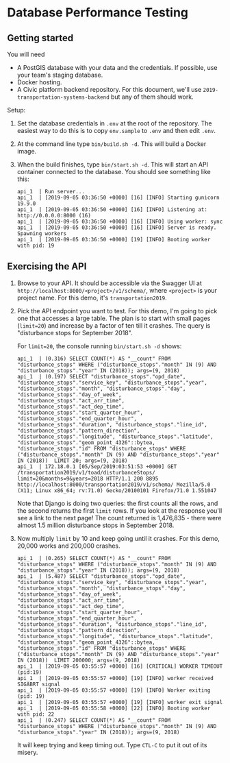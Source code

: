 # Database Performance Testing

## Getting started
You will need

- A PostGIS database with your data and the credentials. If possible, use your team's staging database.
- Docker hosting.
- A Civic platform backend repository. For this document, we'll use `2019-transportation-systems-backend` but any of
them should work.

Setup:

1. Set the database credentials in `.env` at the root of the repository. The easiest way to do this is to copy `env.sample` to `.env` and then edit `.env`.

2. At the command line type `bin/build.sh -d`. This will build a Docker image.

3. When the build finishes, type `bin/start.sh -d`. This will start an API container connected to the database. You
should see something like this:

    ```
    api_1  | Run server...
    api_1  | [2019-09-05 03:36:50 +0000] [16] [INFO] Starting gunicorn 19.9.0
    api_1  | [2019-09-05 03:36:50 +0000] [16] [INFO] Listening at: http://0.0.0.0:8000 (16)
    api_1  | [2019-09-05 03:36:50 +0000] [16] [INFO] Using worker: sync
    api_1  | [2019-09-05 03:36:50 +0000] [16] [INFO] Server is ready. Spawning workers
    api_1  | [2019-09-05 03:36:50 +0000] [19] [INFO] Booting worker with pid: 19
    ```

## Exercising the API
1. Browse to your API. It should be accessible via the Swagger UI at `http://localhost:8000/<project>/v1/schema/`, where `<project>` is your project name. For this demo, it's `transportation2019`.
2. Pick the API endpoint you want to test. For this demo, I'm going to pick one that accesses a large table. The plan
is to start with small pages (`limit=20`) and increase by a factor of ten till it crashes. The query is "disturbance
stops for September 2018".

    For `limit=20`, the console running `bin/start.sh -d` shows:

    ```
    api_1  | (0.316) SELECT COUNT(*) AS "__count" FROM "disturbance_stops" WHERE ("disturbance_stops"."month" IN (9) AND "disturbance_stops"."year" IN (2018)); args=(9, 2018)
    api_1  | (0.197) SELECT "disturbance_stops"."opd_date", "disturbance_stops"."service_key", "disturbance_stops"."year", "disturbance_stops"."month", "disturbance_stops"."day", "disturbance_stops"."day_of_week", "disturbance_stops"."act_arr_time", "disturbance_stops"."act_dep_time", "disturbance_stops"."start_quarter_hour", "disturbance_stops"."end_quarter_hour", "disturbance_stops"."duration", "disturbance_stops"."line_id", "disturbance_stops"."pattern_direction", "disturbance_stops"."longitude", "disturbance_stops"."latitude", "disturbance_stops"."geom_point_4326"::bytea, "disturbance_stops"."id" FROM "disturbance_stops" WHERE ("disturbance_stops"."month" IN (9) AND "disturbance_stops"."year" IN (2018))  LIMIT 20; args=(9, 2018)
    api_1  | 172.18.0.1 [05/Sep/2019:03:51:53 +0000] GET /transportation2019/v1/toad/disturbanceStops/ limit=20&months=9&years=2018 HTTP/1.1 200 8895 http://localhost:8000/transportation2019/v1/schema/ Mozilla/5.0 (X11; Linux x86_64; rv:71.0) Gecko/20100101 Firefox/71.0 1.551047
    ```

    Note that Django is doing two queries: the first counts all the rows, and the second returns the first `limit` rows. If you look at the response you'll see a link to the next page! The count returned is 1,476,835 - there were almost 1.5 million disturbance stops in September 2018.

3. Now multiply `limit` by 10 and keep going until it crashes. For this demo, 20,000 works and 200,000 crashes.

    ```
    api_1  | (0.265) SELECT COUNT(*) AS "__count" FROM "disturbance_stops" WHERE ("disturbance_stops"."month" IN (9) AND "disturbance_stops"."year" IN (2018)); args=(9, 2018)
    api_1  | (5.487) SELECT "disturbance_stops"."opd_date", "disturbance_stops"."service_key", "disturbance_stops"."year", "disturbance_stops"."month", "disturbance_stops"."day", "disturbance_stops"."day_of_week", "disturbance_stops"."act_arr_time", "disturbance_stops"."act_dep_time", "disturbance_stops"."start_quarter_hour", "disturbance_stops"."end_quarter_hour", "disturbance_stops"."duration", "disturbance_stops"."line_id", "disturbance_stops"."pattern_direction", "disturbance_stops"."longitude", "disturbance_stops"."latitude", "disturbance_stops"."geom_point_4326"::bytea, "disturbance_stops"."id" FROM "disturbance_stops" WHERE ("disturbance_stops"."month" IN (9) AND "disturbance_stops"."year" IN (2018))  LIMIT 200000; args=(9, 2018)
    api_1  | [2019-09-05 03:55:57 +0000] [16] [CRITICAL] WORKER TIMEOUT (pid:19)
    api_1  | [2019-09-05 03:55:57 +0000] [19] [INFO] worker received SIGABRT signal
    api_1  | [2019-09-05 03:55:57 +0000] [19] [INFO] Worker exiting (pid: 19)
    api_1  | [2019-09-05 03:55:57 +0000] [19] [INFO] worker exit signal
    api_1  | [2019-09-05 03:55:58 +0000] [22] [INFO] Booting worker with pid: 22
    api_1  | (0.247) SELECT COUNT(*) AS "__count" FROM "disturbance_stops" WHERE ("disturbance_stops"."month" IN (9) AND "disturbance_stops"."year" IN (2018)); args=(9, 2018)
    ```

    It will keep trying and keep timing out. Type `CTL-C` to put it out of its misery.
 
